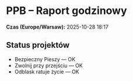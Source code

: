 # PPB – Raport godzinowy
**Czas (Europe/Warsaw):** 2025-10-28 18:17

## Status projektów
- Bezpieczny Pieszy — OK
- Zwolnij przy przejściu — OK
- Odblask ratuje życie — OK

